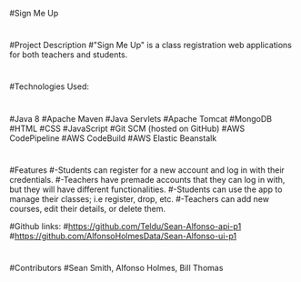 #Sign Me Up
#
#Project Description
#"Sign Me Up" is a class registration web applications for both teachers and students.
#
#Technologies Used:
#
#Java 8
 #Apache Maven
 #Java Servlets
 #Apache Tomcat
 #MongoDB
 #HTML
 #CSS
 #JavaScript
 #Git SCM (hosted on GitHub)
 #AWS CodePipeline
 #AWS CodeBuild
 #AWS Elastic Beanstalk
 #
 #
#Features
#-Students can register for a new account and log in with their credentials.
#-Teachers have premade accounts that they can log in with, but they will have different functionalities.
#-Students can use the app to manage their classes; i.e register, drop, etc.
#-Teachers can add new courses, edit their details, or delete them.

#Github links:
#https://github.com/Teldu/Sean-Alfonso-api-p1
#https://github.com/AlfonsoHolmesData/Sean-Alfonso-ui-p1
#
#
#Contributors
#Sean Smith, Alfonso Holmes, Bill Thomas
